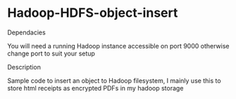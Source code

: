 # Hadoop-HDFS-object-insert
Dependacies

You will need a running Hadoop instance accessible on port 9000 otherwise change port to suit your setup

Description

Sample code to insert an object to Hadoop filesystem, I mainly use this to store html receipts as encrypted PDFs in my hadoop storage
